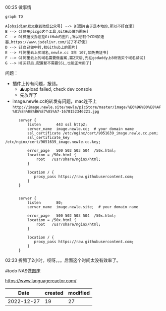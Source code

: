 00:25 做事情
```mermaid
graph TD

A[obsidian发文章到微信公众号] --> B[图片由于是本地的,所以不好自理]
B --> C[使用picgo这个工具,GitHub做为图床]
C --> D[微信没办法拉GitHub的图片,所以想找个CDN加速器,https://www.jsdelivr.com/试了不好使]
D --> E[自己做中转,拉Github上的图片]
E --> F[阿里云上买域名,newle.cc 3年 107,加免费证书]
F --> G[阿里云上的域名需要做备案,需2天后,先在godaddy上8块钱买个域名试试]
G --> H[买好后,配置都不需要SSL,也能正常用了]
```
问题：
- 插件上传有问题，报错。
	- ⚠️upload failed, check dev console
	- 先放弃了
- image.newle.cc的转发有问题，mac连不上`http://image.newle.site/newle/picStore/master/image/%E6%96%B0%E8%AF%81%E4%BB%B6%E7%85%A7-1670152346221.jpg`
```nginx
      server {
          listen       443 ssl http2;
          server_name  image.newle.cc;  # your domain name
          ssl_certificate /etc/nginx/cert/9051639_image.newle.cc.pem;
          ssl_certificate_key /etc/nginx/cert/9051639_image.newle.cc.key;

          error_page   500 502 503 504  /50x.html;
          location = /50x.html {
              root   /usr/share/nginx/html;
          }

          location / {
             proxy_pass https://raw.githubusercontent.com;
          }
      }


      server {
          listen       80;
          server_name  image.newle.site;  # your domain name

          error_page   500 502 503 504  /50x.html;
          location = /50x.html {
              root   /usr/share/nginx/html;
          }

          location / {
             proxy_pass https://raw.githubusercontent.com;
          }
      }
```

02:23 折腾了2小时，哎呀。。。后面这个时间太没有效率了。

#todo  NAS做图床



https://www.languagereactor.com/




| Date |created | modified|
|-------|----------|----------|
|2022-12-27|19|27|
